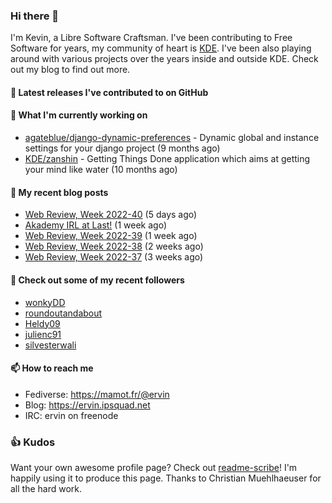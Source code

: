 ### Hi there 👋

I'm Kevin, a Libre Software Craftsman. I've been contributing to Free Software for years,
my community of heart is [KDE](https://kde.org). I've been also playing around with various
projects over the years inside and outside KDE. Check out my blog to find out more.

#### 🔭 Latest releases I've contributed to on GitHub


#### 🌱 What I'm currently working on

- [agateblue/django-dynamic-preferences](https://github.com/agateblue/django-dynamic-preferences) - Dynamic global and instance settings for your django project (9 months ago)
- [KDE/zanshin](https://github.com/KDE/zanshin) - Getting Things Done application which aims at getting your mind like water (10 months ago)

#### 📜 My recent blog posts

- [Web Review, Week 2022-40](https://ervin.ipsquad.net/blog/2022/10/07/web-review-week-2022-40/) (5 days ago)
- [Akademy IRL at Last!](https://ervin.ipsquad.net/blog/2022/09/30/akademy-irl-at-last/) (1 week ago)
- [Web Review, Week 2022-39](https://ervin.ipsquad.net/blog/2022/09/30/web-review-week-2022-39/) (1 week ago)
- [Web Review, Week 2022-38](https://ervin.ipsquad.net/blog/2022/09/23/web-review-week-2022-38/) (2 weeks ago)
- [Web Review, Week 2022-37](https://ervin.ipsquad.net/blog/2022/09/16/web-review-week-2022-37/) (3 weeks ago)

#### 👯 Check out some of my recent followers

- [wonkyDD](https://github.com/wonkyDD)
- [roundoutandabout](https://github.com/roundoutandabout)
- [Heldy09](https://github.com/Heldy09)
- [julienc91](https://github.com/julienc91)
- [silvesterwali](https://github.com/silvesterwali)

#### 📫 How to reach me

- Fediverse: https://mamot.fr/@ervin
- Blog: https://ervin.ipsquad.net
- IRC: ervin on freenode

### 👍 Kudos

Want your own awesome profile page? Check out [readme-scribe](https://github.com/muesli/readme-scribe)!
I'm happily using it to produce this page. Thanks to Christian Muehlhaeuser for all the hard work.


